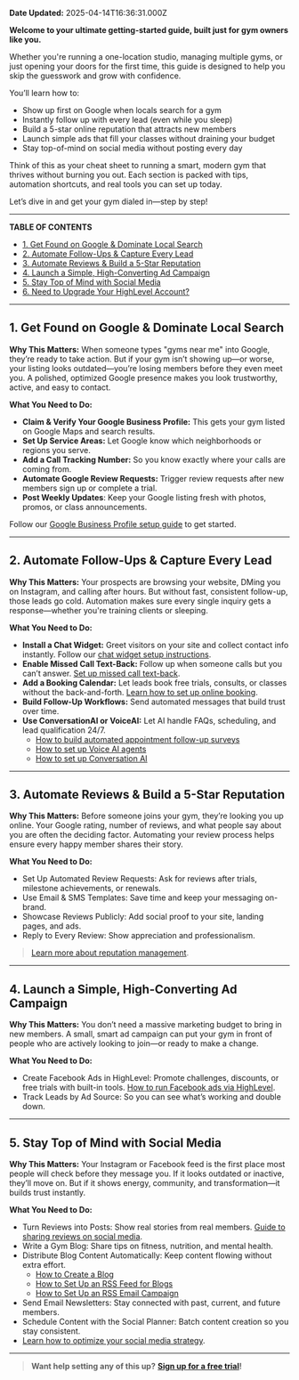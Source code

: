 **Date Updated:** 2025-04-14T16:36:31.000Z

**Welcome to your ultimate getting-started guide, built just for gym owners like you.**

Whether you're running a one-location studio, managing multiple gyms, or just opening your doors for the first time, this guide is designed to help you skip the guesswork and grow with confidence.

You’ll learn how to:

* Show up first on Google when locals search for a gym
* Instantly follow up with every lead (even while you sleep)
* Build a 5-star online reputation that attracts new members
* Launch simple ads that fill your classes without draining your budget
* Stay top-of-mind on social media without posting every day

Think of this as your cheat sheet to running a smart, modern gym that thrives without burning you out. Each section is packed with tips, automation shortcuts, and real tools you can set up today.

Let’s dive in and get your gym dialed in—step by step!

---

**TABLE OF CONTENTS**

* [1\. Get Found on Google & Dominate Local Search](#1.-Get-Found-on-Google-&-Dominate-Local-Search)
* [2\. Automate Follow-Ups & Capture Every Lead](#2.-Automate-Follow-Ups-&-Capture-Every-Lead)
* [3\. Automate Reviews & Build a 5-Star Reputation](#3.-Automate-Reviews-&-Build-a-5-Star-Reputation)
* [4\. Launch a Simple, High-Converting Ad Campaign](#4.-Launch-a-Simple,-High-Converting-Ad-Campaign)
* [5\. Stay Top of Mind with Social Media](#5.-Stay-Top-of-Mind-with-Social-Media)
* [6\. Need to Upgrade Your HighLevel Account?](#6.-Need-to-Upgrade-Your-HighLevel-Account?)

---

## **1\. Get Found on Google & Dominate Local Search**

  
**Why This Matters:** When someone types "gyms near me" into Google, they’re ready to take action. But if your gym isn’t showing up—or worse, your listing looks outdated—you’re losing members before they even meet you. A polished, optimized Google presence makes you look trustworthy, active, and easy to contact.

**What You Need to Do:**

* **Claim & Verify Your Google Business Profile:** This gets your gym listed on Google Maps and search results.
* **Set Up Service Areas:** Let Google know which neighborhoods or regions you serve.
* **Add a Call Tracking Number:** So you know exactly where your calls are coming from.
* **Automate Google Review Requests:** Trigger review requests after new members sign up or complete a trial.
* **Post Weekly Updates**: Keep your Google listing fresh with photos, promos, or class announcements.  
    
Follow our [Google Business Profile setup guide](https://support.google.com/business/answer/3038177?hl=en) to get started.

---

## **2\. Automate Follow-Ups & Capture Every Lead**

  
**Why This Matters:** Your prospects are browsing your website, DMing you on Instagram, and calling after hours. But without fast, consistent follow-up, those leads go cold. Automation makes sure every single inquiry gets a response—whether you're training clients or sleeping.

**What You Need to Do:**

* **Install a Chat Widget:** Greet visitors on your site and collect contact info instantly. Follow our [chat widget setup instructions](https://help.gohighlevel.com/support/solutions/articles/155000004102-getting-started-with-chat-widget).
* **Enable Missed Call Text-Back:** Follow up when someone calls but you can’t answer. [Set up missed call text-back](https://help.gohighlevel.com/support/solutions/articles/48001239140-where-and-how-to-configure-the-missed-call-text-back-feature).
* **Add a Booking Calendar:** Let leads book free trials, consults, or classes without the back-and-forth. [Learn how to set up online booking](https://help.gohighlevel.com/support/solutions/articles/155000003450-recurring-appointments).
* **Build Follow-Up Workflows:** Send automated messages that build trust over time.
* **Use ConversationAI or VoiceAI:** Let AI handle FAQs, scheduling, and lead qualification 24/7.  
   * [How to build automated appointment follow-up surveys](https://help.gohighlevel.com/en/support/solutions/articles/48001165881)  
   * [How to set up Voice AI agents](https://help.gohighlevel.com/support/solutions/articles/155000004107-creating-voice-ai-agents)  
   * [How to set up Conversation AI](https://help.gohighlevel.com/en/support/solutions/articles/155000004401)

---

## **3\. Automate Reviews & Build a 5-Star Reputation**

  
**Why This Matters:** Before someone joins your gym, they’re looking you up online. Your Google rating, number of reviews, and what people say about you are often the deciding factor. Automating your review process helps ensure every happy member shares their story.

**What You Need to Do:**

* Set Up Automated Review Requests: Ask for reviews after trials, milestone achievements, or renewals.
* Use Email & SMS Templates: Save time and keep your messaging on-brand.
* Showcase Reviews Publicly: Add social proof to your site, landing pages, and ads.
* Reply to Every Review: Show appreciation and professionalism.

> [Learn more about reputation management](https://help.gohighlevel.com/support/solutions/articles/155000001074-maximizing-customer-engagement-with-reviews-ai-a-guide-to-suggestive-and-auto-pilot-modes).
  
  
---

## **4\. Launch a Simple, High-Converting Ad Campaign**

  
**Why This Matters:** You don’t need a massive marketing budget to bring in new members. A small, smart ad campaign can put your gym in front of people who are actively looking to join—or ready to make a change.

**What You Need to Do:**

* Create Facebook Ads in HighLevel: Promote challenges, discounts, or free trials with built-in tools. [How to run Facebook ads via HighLevel](https://help.gohighlevel.com/support/solutions/articles/155000002435-create-new-ad-campaign-in-ad-manager).
* Track Leads by Ad Source: So you can see what’s working and double down.

---

## **5\. Stay Top of Mind with Social Media**

  
**Why This Matters:** Your Instagram or Facebook feed is the first place most people will check before they message you. If it looks outdated or inactive, they’ll move on. But if it shows energy, community, and transformation—it builds trust instantly.  
  
**What You Need to Do:**

* Turn Reviews into Posts: Show real stories from real members. [Guide to sharing reviews on social media](https://help.gohighlevel.com/support/solutions/articles/155000001620-share-your-reviews-as-posts-on-social-media-using-social-planner).
* Write a Gym Blog: Share tips on fitness, nutrition, and mental health.
* Distribute Blog Content Automatically: Keep content flowing without extra effort.  
   * [How to Create a Blog](https://help.gohighlevel.com/support/solutions/articles/155000002448-how-to-create-a-blog-)  
   * [How to Set Up an RSS Feed for Blogs](https://help.gohighlevel.com/support/solutions/articles/48001231723-how-to-set-up-an-rss-feed-for-blogs)  
   * [How to Set Up an RSS Email Campaign](https://help.gohighlevel.com/support/solutions/articles/48001215372-how-to-send-rss-email-campaign-s-)
* Send Email Newsletters: Stay connected with past, current, and future members.
* Schedule Content with the Social Planner: Batch content creation so you stay consistent.
* [Learn how to optimize your social media strategy](https://help.gohighlevel.com/support/solutions/articles/155000003432-how-to-leverage-ghl-social-planner-analytics).

---

> **Want help setting any of this up?** [](https://www.gohighlevel.com/)**[Sign up for a free trial](https://www.gohighlevel.com/?utm%5Fsource=seo&utm%5Fmedium=organic&utm%5Fcampaign=gym&utm%5Fterm=gym&utm%5Fcontent=playbook)!**

  